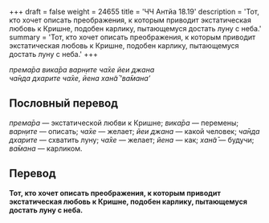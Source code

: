 +++
draft = false
weight = 24655
title = 'ЧЧ Антйа 18.19'
description = 'Тот, кто хочет описать преображения, к которым приводит экстатическая любовь к Кришне, подобен карлику, пытающемуся достать луну с неба.'
summary = 'Тот, кто хочет описать преображения, к которым приводит экстатическая любовь к Кришне, подобен карлику, пытающемуся достать луну с неба.'
+++

_према̄ра вика̄ра варн̣ите ча̄хе йеи джана  
ча̄нда дхарите ча̄хе, йена хан̃а̄ ‘ва̄мана’_

## Пословный перевод

_према̄ра_ — экстатической любви к Кришне; _вика̄ра_ — перемены; _варн̣ите_ — описать; _ча̄хе_ — желает; _йеи_ _джана_ — какой человек; _ча̄нда_ _дхарите_ — схватить луну; _ча̄хе_ — желает; _йена_ — как; _хан̃а̄_ — будучи; _ва̄мана_ — карликом.

## Перевод

**Тот, кто хочет описать преображения, к которым приводит экстатическая любовь к Кришне, подобен карлику, пытающемуся достать луну с неба.**
